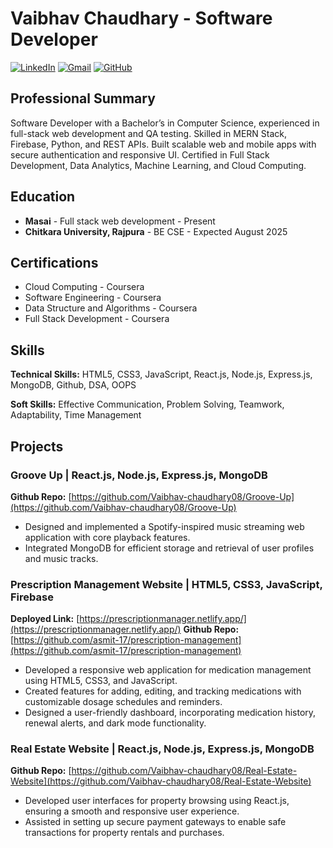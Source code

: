 # Vaibhav Chaudhary - Software Developer

[![LinkedIn](https://img.shields.io/badge/LinkedIn-Connect-blue)](https://www.linkedin.com/in/Vaibhav-chaudhary087986120423)
[![Gmail](https://img.shields.io/badge/Gmail-Send_Email-red)](mailto:vaibhavchaudhary0603@gmail.com)
[![GitHub](https://img.shields.io/badge/GitHub-View_Profile-black)](https://http://github.com/Vaibhav-chaudhary08)

## Professional Summary

Software Developer with a Bachelor’s in Computer Science, experienced in full-stack web development and QA testing. Skilled in MERN Stack, Firebase, Python, and REST APIs. Built scalable web and mobile apps with secure authentication and responsive UI. Certified in Full Stack Development, Data Analytics, Machine Learning, and Cloud Computing.

## Education

- **Masai** - Full stack web development - Present
- **Chitkara University, Rajpura** - BE CSE - Expected August 2025

## Certifications

- Cloud Computing - Coursera
- Software Engineering - Coursera
- Data Structure and Algorithms - Coursera
- Full Stack Development - Coursera

## Skills

**Technical Skills:** HTML5, CSS3, JavaScript, React.js, Node.js, Express.js, MongoDB, Github, DSA, OOPS

**Soft Skills:** Effective Communication, Problem Solving, Teamwork, Adaptability, Time Management

## Projects

### Groove Up | React.js, Node.js, Express.js, MongoDB

**Github Repo:** [https://github.com/Vaibhav-chaudhary08/Groove-Up](https://github.com/Vaibhav-chaudhary08/Groove-Up)

- Designed and implemented a Spotify-inspired music streaming web application with core playback features.
- Integrated MongoDB for efficient storage and retrieval of user profiles and music tracks.

### Prescription Management Website | HTML5, CSS3, JavaScript, Firebase

**Deployed Link:** [https://prescriptionmanager.netlify.app/](https://prescriptionmanager.netlify.app/)
**Github Repo:** [https://github.com/asmit-17/prescription-management](https://github.com/asmit-17/prescription-management)

- Developed a responsive web application for medication management using HTML5, CSS3, and JavaScript.
- Created features for adding, editing, and tracking medications with customizable dosage schedules and reminders.
- Designed a user-friendly dashboard, incorporating medication history, renewal alerts, and dark mode functionality.

### Real Estate Website | React.js, Node.js, Express.js, MongoDB

**Github Repo:** [https://github.com/Vaibhav-chaudhary08/Real-Estate-Website](https://github.com/Vaibhav-chaudhary08/Real-Estate-Website)

- Developed user interfaces for property browsing using React.js, ensuring a smooth and responsive user experience.
- Assisted in setting up secure payment gateways to enable safe transactions for property rentals and purchases.
